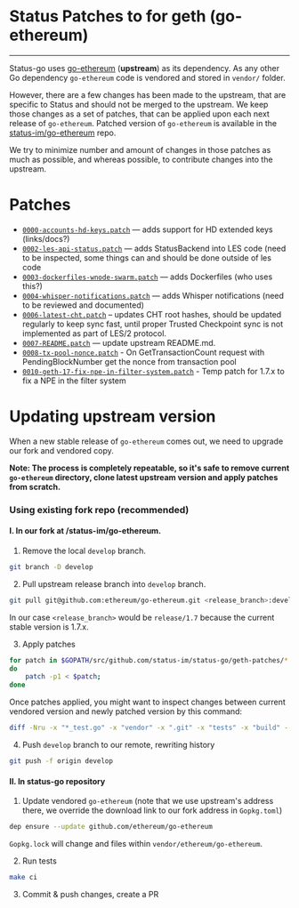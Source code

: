 # Status Patches to for geth (go-ethereum)
---

Status-go uses [go-ethereum](https://github.com/ethereum/go-ethereum) (**upstream**) as its dependency. As any other Go dependency `go-ethereum` code is vendored and stored in `vendor/` folder.

However, there are a few changes has been made to the upstream, that are specific to Status and should not be merged to the upstream. We keep those changes as a set of patches, that can be applied upon each next release of `go-ethereum`. Patched version of `go-ethereum` is available in the [status-im/go-ethereum](https://github.com/status/go-ethereum) repo.

We try to minimize number and amount of changes in those patches as much as possible, and whereas possible, to contribute changes into the upstream.

# Patches

 - [`0000-accounts-hd-keys.patch`](./0000-accounts-hd-keys.patch) — adds support for HD extended keys (links/docs?)
 - [`0002-les-api-status.patch`](./0002-les-api-status.patch) — adds StatusBackend into LES code (need to be inspected, some things can and should be done outside of les code
 - [`0003-dockerfiles-wnode-swarm.patch`](./0003-dockerfiles-wnode-swarm.patch) — adds Dockerfiles (who uses this?)
 - [`0004-whisper-notifications.patch`](./0004-whisper-notifications.patch) — adds Whisper notifications (need to be reviewed and documented)
 - [`0006-latest-cht.patch`](./0006-latest-cht.patch) – updates CHT root hashes, should be updated regularly to keep sync fast, until proper Trusted Checkpoint sync is not implemented as part of LES/2 protocol.
 - [`0007-README.patch`](./0007-README.patch) — update upstream README.md.
 - [`0008-tx-pool-nonce.patch`](./0008-tx-pool-nonce.patch) - On GetTransactionCount request with PendingBlockNumber get the nonce from transaction pool
 - [`0010-geth-17-fix-npe-in-filter-system.patch`](./0010-geth-17-fix-npe-in-filter-system.patch) - Temp patch for 1.7.x to fix a NPE in the filter system

# Updating upstream version

When a new stable release of `go-ethereum` comes out, we need to upgrade our fork and vendored copy.

**Note: The process is completely repeatable, so it's safe to remove current `go-ethereum` directory, clone latest upstream version and apply patches from scratch.**

### Using existing fork repo (recommended)

#### I. In our fork at /status-im/go-ethereum.

1. Remove the local `develop` branch.
```bash
git branch -D develop
```

2. Pull upstream release branch into `develop` branch.
```bash
git pull git@github.com:ethereum/go-ethereum.git <release_branch>:develop
```
In our case `<release_branch>` would be `release/1.7` because the current stable version is
1.7.x.

3. Apply patches
```bash
for patch in $GOPATH/src/github.com/status-im/status-go/geth-patches/*.patch;
do
    patch -p1 < $patch;
done
```

Once patches applied, you might want to inspect changes between current vendored version and newly patched version by this command:
```bash
diff -Nru -x "*_test.go" -x "vendor" -x ".git" -x "tests" -x "build" --brief $GOPATH/src/github.com/status-im/go-ethereum $GOPATH/src/github.com/status-im/status-go/vendor/github.com/ethereum/go-ethereum
```

4. Push `develop` branch to our remote, rewriting history
```bash
git push -f origin develop
```

#### II. In status-go repository

1. Update vendored `go-ethereum` (note that we use upstream's address there, we override the download link to our fork address in `Gopkg.toml`)
```bash
dep ensure --update github.com/ethereum/go-ethereum
```

`Gopkg.lock` will change and files within `vendor/ethereum/go-ethereum`.

2. Run tests
```bash
make ci
```

3. Commit & push changes, create a PR

